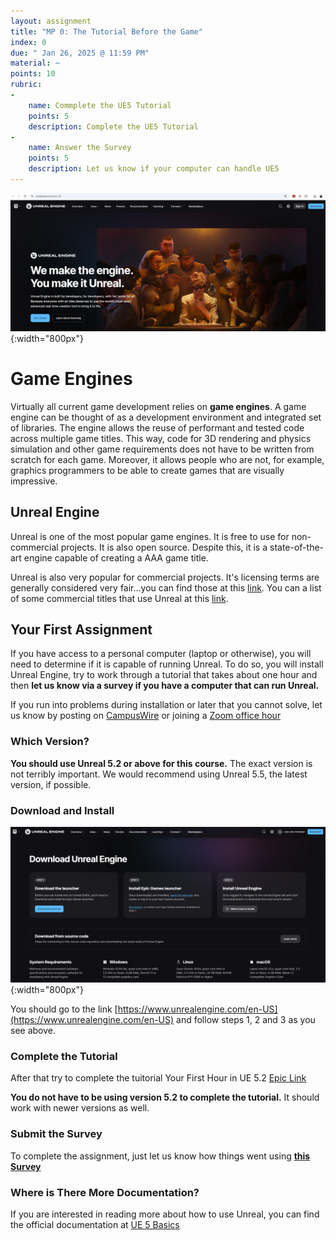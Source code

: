 ```yaml
---
layout: assignment
title: "MP 0: The Tutorial Before the Game"
index: 0
due: " Jan 26, 2025 @ 11:59 PM"
material: ~
points: 10
rubric:
-
    name: Commplete the UE5 Tutorial
    points: 5
    description: Complete the UE5 Tutorial
-
    name: Answer the Survey  
    points: 5
    description: Let us know if your computer can handle UE5 
---
```

![Unreal](/img/unreal-signin.png){:width="800px"}

# Game Engines

Virtually all current game development relies on **game engines**. A game engine can be thought of as a development environment and integrated set of libraries. The engine allows the reuse of performant and tested code across multiple game titles. This way, code for 3D rendering and physics simulation and other game requirements does not have to be written from scratch for each game. Moreover, it allows people who are not, for example, graphics programmers to be able to create games that are visually impressive. 

## Unreal Engine

Unreal is one of the most popular game engines. It is free to use for non-commercial projects. It is also open source. Despite this, it is a state-of-the-art engine capable of creating a AAA game title. 

Unreal is also very popular for commercial projects. It's licensing terms are generally considered very fair...you can find those at this [link](https://en.wikipedia.org/wiki/Unreal_Engine_5). You can a list of some commercial titles that use Unreal at this [link](https://gamerant.com/all-confirmed-unreal-engine-5-games/).

## Your First Assignment

If you have access to a personal computer (laptop or otherwise), you will need to determine if it is capable of running Unreal. To do so, you will install Unreal Engine, try to work through a tutorial that takes about one hour and then **let us know via a survey if you have a computer that can run Unreal.**

If you run into problems during installation or later that you cannot solve, let us know by posting on [CampusWire](https://campuswire.com/c/GB2E56D41/feed) or joining a [Zoom office hour](https://illinois-cs415.github.io/officehours.html)

### Which Version?

**You should use Unreal 5.2 or above for this course.** The exact version is not terribly important. We would recommend using Unreal 5.5, the latest version, if possible.

### Download and Install
![Unreal](/img/unreal-install.png){:width="800px"}


You should go to the link [https://www.unrealengine.com/en-US](https://www.unrealengine.com/en-US) and follow steps 1, 2 and 3 as you see above.

### Complete the Tutorial

After that try to complete the tuitorial 
Your First Hour in UE 5.2 [Epic Link](https://dev.epicgames.com/community/learning/courses/3ke/your-first-hour-in-unreal-engine-5-2/vvdk/your-first-hour-in-unreal-engine-5-2-overview)<br/>

**You do not have to be using version 5.2 to complete the tutorial.** It should work with newer versions as well.

### Submit the Survey

To complete the assignment, just let us know how things went using **[this Survey](https://docs.google.com/forms/d/e/1FAIpQLSe4DuSdMNXttHvGxd8anXKv87YbvcziNijgKsutx24pM2i9eQ/viewform?usp=sharing)**

### Where is There More Documentation?

If you are interested in reading more about how to use Unreal, you can find the official documentation at [UE 5 Basics](https://dev.epicgames.com/documentation/en-us/unreal-engine/understanding-the-basics-of-unreal-engine)
